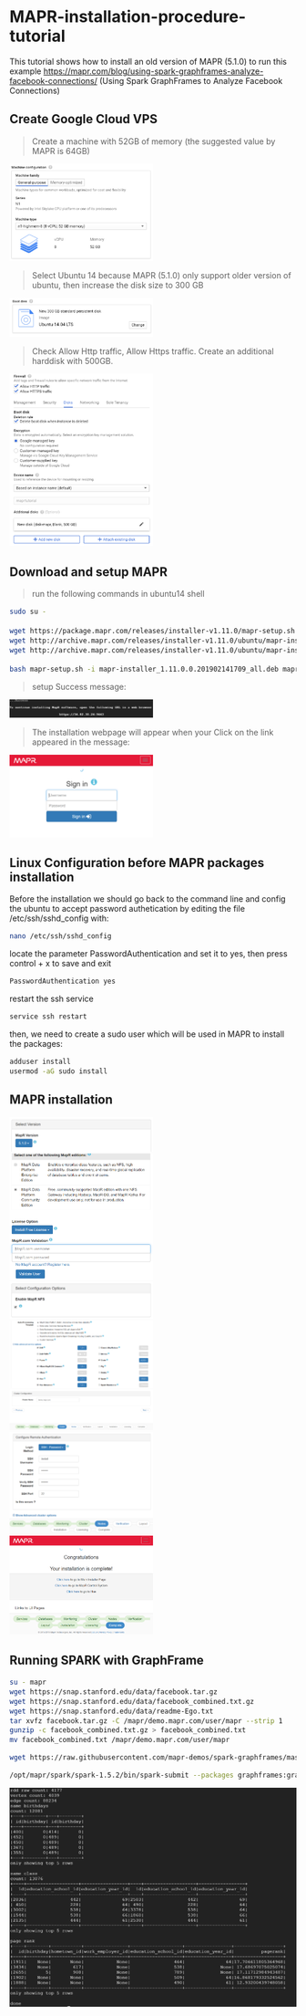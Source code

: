 # MAPR-installation-procedure-tutorial

This tutorial shows how to install an old version of MAPR (5.1.0) to run this example https://mapr.com/blog/using-spark-graphframes-analyze-facebook-connections/    (Using Spark GraphFrames to Analyze Facebook Connections)




## Create Google Cloud VPS
<p align="center"></p>

>Create a machine with 52GB of memory (the suggested value by MAPR is 64GB)
<img src="images/01vps01.PNG" width = "50%"> 
<br>

>Select Ubuntu 14 because MAPR (5.1.0) only support older version of ubuntu, then increase the disk size to 300 GB
<img  src="images/01vps02.PNG" width = "50%"> 
<br>

>Check Allow Http traffic, Allow Https traffic.
>Create an additional harddisk with 500GB.
<img  src="images/01vps03.PNG" width = "50%"> 


## Download and setup MAPR
>run the following commands in ubuntu14 shell
```sh
sudo su -

wget https://package.mapr.com/releases/installer-v1.11.0/mapr-setup.sh 
wget http://archive.mapr.com/releases/installer-v1.11.0/ubuntu/mapr-installer-definitions_1.11.0.0.201902141709_all.deb
wget http://archive.mapr.com/releases/installer-v1.11.0/ubuntu/mapr-installer_1.11.0.0.201902141709_all.deb

bash mapr-setup.sh -i mapr-installer_1.11.0.0.201902141709_all.deb mapr-installer-definitions_1.11.0.0.201902141709_all.deb
```

>setup Success message:

<img  src="images/02setup01.PNG" width = "50%"> 
<br>

>The installation webpage will appear when your Click on the link appeared in the message:

<img  src="images/02setup02.PNG" width = "50%"> 
<br>


## Linux Configuration before MAPR packages installation
Before the installation we should go back to the command line and config the ubuntu to accept password authetication by editing the file /etc/ssh/sshd_config with:
```sh
nano /etc/ssh/sshd_config 
```
locate the parameter PasswordAuthentication and set it to yes, then press control + x to save and exit
```sh
PasswordAuthentication yes
```
restart the ssh service
```sh
service ssh restart
```

then, we need to create a sudo user which will be used in MAPR to install the packages:
```sh
adduser install
usermod -aG sudo install
```

## MAPR installation

<img  src="images/03install01.PNG" width = "50%"> 
<img  src="images/03install02.PNG" width = "50%"> 
<img  src="images/03install03.PNG" width = "50%"> 
<img  src="images/03install04.PNG" width = "50%"> 
<img  src="images/03install05.PNG" width = "50%"> 
<img  src="images/03install06.PNG" width = "50%"> 
<img  src="images/03install07.PNG" width = "50%"> 

## Running SPARK with GraphFrame

```sh
su - mapr
wget https://snap.stanford.edu/data/facebook.tar.gz
wget https://snap.stanford.edu/data/facebook_combined.txt.gz
wget https://snap.stanford.edu/data/readme-Ego.txt
tar xvfz facebook.tar.gz -C /mapr/demo.mapr.com/user/mapr --strip 1
gunzip -c facebook_combined.txt.gz > facebook_combined.txt
mv facebook_combined.txt /mapr/demo.mapr.com/user/mapr
```

```sh
wget https://raw.githubusercontent.com/mapr-demos/spark-graphframes/master/gframes.py
```

```sh
/opt/mapr/spark/spark-1.5.2/bin/spark-submit --packages graphframes:graphframes:0.1.0-spark1.5,com.databricks:spark-csv_2.11:1.4.0 gframes.py
```
<img  src="images/04code01.PNG" width = "100%"> 
<!--- 
>I hope this tutorial will save your time.  (I spent 3 days with a lot of struggles, and finally I made it work.) 
--->